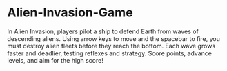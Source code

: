 # Alien-Invasion-Game
In Alien Invasion, players pilot a ship to defend Earth from waves of descending aliens. Using arrow keys to move and the spacebar to fire, you must destroy alien fleets before they reach the bottom. Each wave grows faster and deadlier, testing reflexes and strategy. Score points, advance levels, and aim for the high score!
